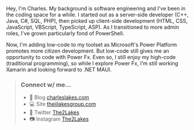 Hey, I'm Charles. My background is software engineering and I've been in the coding space for a while. I started out as a server-side developer (C++, Java, C#, SQL, PHP), then picked up client-side development (HTML, CSS, JavaScript, VBScript, TypeScript, ASP). As I transitioned to more admin roles, I've grown particularly fond of PowerShell.

Now, I'm adding low-code to my toolset as Microsoft's Power Platform promotes more citizen development. But low-code still gives me an opportunity to code with Power Fx. Even so, I still enjoy my high-code (traditional programming), so while I explore Power Fx, I'm still working Xamarin and looking forward to .NET MAUI.

>
> ### Connect w/ me...
> - :notebook: Blog [charleslakes.com](https://charleslakes.com)
> - :computer: Site [theiilakesgroup.com](https://theiilakesgroup.com)
> - :speech_balloon: Twitter [The2Lakes](https://twitter.com/The2Lakes)
> - :camera: Instagram [The2Lakes](https://www.instagram.com/The2Lakes/)
> 

<!--
### Hi there 👋

**losodamus/losodamus** is a ✨ _special_ ✨ repository because its `README.md` (this file) appears on your GitHub profile.

Here are some ideas to get you started:

- 🔭 I’m currently working on ...
- 🌱 I’m currently learning ...
- 👯 I’m looking to collaborate on ...
- 🤔 I’m looking for help with ...
- 💬 Ask me about ...
- 📫 How to reach me: ...
- 😄 Pronouns: ...
- ⚡ Fun fact: ...


- LinkedIn [Charles Lakes II](https://www.linkedin.com/in/charles-e-lakes-ii)
-->
